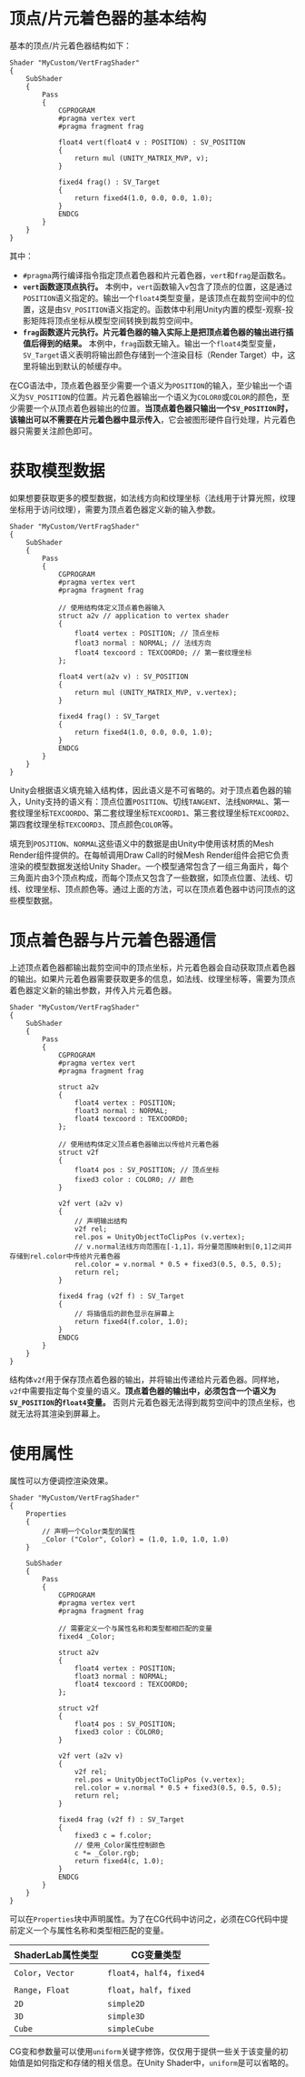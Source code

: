 # 顶点/片元着色器的基本结构

基本的顶点/片元着色器结构如下：

``` ShaderLab
Shader "MyCustom/VertFragShader"
{
    SubShader
    {
        Pass
        {
            CGPROGRAM
            #pragma vertex vert
            #pragma fragment frag

            float4 vert(float4 v : POSITION) : SV_POSITION
            {
                return mul (UNITY_MATRIX_MVP, v);
            }

            fixed4 frag() : SV_Target
            {
                return fixed4(1.0, 0.0, 0.0, 1.0);
            }
            ENDCG
        }
    }
}
```

其中：

- `#pragma`两行编译指令指定顶点着色器和片元着色器，`vert`和`frag`是函数名。
- **`vert`函数逐顶点执行。** 本例中，`vert`函数输入`v`包含了顶点的位置，这是通过`POSITION`语义指定的。输出一个`float4`类型变量，是该顶点在裁剪空间中的位置，这是由`SV_POSITION`语义指定的。函数体中利用Unity内置的模型-观察-投影矩阵将顶点坐标从模型空间转换到裁剪空间中。
- **`frag`函数逐片元执行。片元着色器的输入实际上是把顶点着色器的输出进行插值后得到的结果。** 本例中，`frag`函数无输入。输出一个`float4`类型变量，`SV_Target`语义表明将输出颜色存储到一个渲染目标（Render Target）中，这里将输出到默认的帧缓存中。

在CG语法中，顶点着色器至少需要一个语义为`POSITION`的输入，至少输出一个语义为`SV_POSITION`的位置。片元着色器输出一个语义为`COLOR0`或`COLOR`的颜色，至少需要一个从顶点着色器输出的位置。**当顶点着色器只输出一个`SV_POSITION`时，该输出可以不需要在片元着色器中显示传入**，它会被图形硬件自行处理，片元着色器只需要关注颜色即可。

# 获取模型数据

如果想要获取更多的模型数据，如法线方向和纹理坐标（法线用于计算光照，纹理坐标用于访问纹理），需要为顶点着色器定义新的输入参数。

``` ShaderLab
Shader "MyCustom/VertFragShader"
{
    SubShader
    {
        Pass
        {
            CGPROGRAM
            #pragma vertex vert
            #pragma fragment frag

            // 使用结构体定义顶点着色器输入
            struct a2v // application to vertex shader
            {
                float4 vertex : POSITION; // 顶点坐标
                float3 normal : NORMAL; // 法线方向
                float4 texcoord : TEXCOORD0; // 第一套纹理坐标
            };

            float4 vert(a2v v) : SV_POSITION
            {
                return mul (UNITY_MATRIX_MVP, v.vertex);
            }

            fixed4 frag() : SV_Target
            {
                return fixed4(1.0, 0.0, 0.0, 1.0);
            }
            ENDCG
        }
    }
}
```

Unity会根据语义填充输入结构体，因此语义是不可省略的。对于顶点着色器的输入，Unity支持的语义有：顶点位置`POSITION`、切线`TANGENT`、法线`NORMAL`、第一套纹理坐标`TEXCOORDO`、第二套纹理坐标`TEXCOORD1`、第三套纹理坐标`TEXCOORD2`、第四套纹理坐标`TEXCOORD3`、顶点颜色`COLOR`等。

填充到`POSJTION`、`NORMAL`这些语义中的数据是由Unity中使用该材质的Mesh Render组件提供的。在每帧调用Draw Call的时候Mesh Render组件会把它负责渲染的模型数据发送给Unity Shader。一个模型通常包含了一组三角面片，每个三角面片由3个顶点构成，而每个顶点又包含了一些数据，如顶点位置、法线、切线、纹理坐标、顶点颜色等。通过上面的方法，可以在顶点着色器中访问顶点的这些模型数据。

# 顶点着色器与片元着色器通信

上述顶点着色器都输出裁剪空间中的顶点坐标，片元着色器会自动获取顶点着色器的输出。如果片元着色器需要获取更多的信息，如法线、纹理坐标等，需要为顶点着色器定义新的输出参数，并传入片元着色器。

``` ShaderLab
Shader "MyCustom/VertFragShader"
{
    SubShader
    {
        Pass
        {
            CGPROGRAM
            #pragma vertex vert
            #pragma fragment frag
            
            struct a2v
            {
                float4 vertex : POSITION;
                float3 normal : NORMAL;
                float4 texcoord : TEXCOORD0;
            };

            // 使用结构体定义顶点着色器输出以传给片元着色器
            struct v2f
            {
                float4 pos : SV_POSITION; // 顶点坐标
                fixed3 color : COLOR0; // 颜色
            }

            v2f vert (a2v v)
            {
                // 声明输出结构
                v2f rel;
                rel.pos = UnityObjectToClipPos (v.vertex);
                // v.normal法线方向范围在[-1,1]，将分量范围映射到[0,1]之间并存储到rel.color中传给片元着色器
                rel.color = v.normal * 0.5 + fixed3(0.5, 0.5, 0.5);
                return rel;
            }

            fixed4 frag (v2f f) : SV_Target
            {
                // 将插值后的颜色显示在屏幕上
                return fixed4(f.color, 1.0);
            }
            ENDCG
        }
    }
}
```

结构体`v2f`用于保存顶点着色器的输出，并将输出传递给片元着色器。同样地，`v2f`中需要指定每个变量的语义。**顶点着色器的输出中，必须包含一个语义为`SV_POSITION`的`float4`变量。** 否则片元着色器无法得到裁剪空间中的顶点坐标，也就无法将其渲染到屏幕上。

# 使用属性

属性可以方便调控渲染效果。

``` ShaderLab
Shader "MyCustom/VertFragShader"
{
    Properties
    {
        // 声明一个Color类型的属性
        _Color ("Color", Color) = (1.0, 1.0, 1.0, 1.0)
    }

    SubShader
    {
        Pass
        {
            CGPROGRAM
            #pragma vertex vert
            #pragma fragment frag

            // 需要定义一个与属性名称和类型都相匹配的变量
            fixed4 _Color;
            
            struct a2v
            {
                float4 vertex : POSITION;
                float3 normal : NORMAL;
                float4 texcoord : TEXCOORD0;
            };

            struct v2f
            {
                float4 pos : SV_POSITION;
                fixed3 color : COLOR0;
            }

            v2f vert (a2v v)
            {
                v2f rel;
                rel.pos = UnityObjectToClipPos (v.vertex);
                rel.color = v.normal * 0.5 + fixed3(0.5, 0.5, 0.5);
                return rel;
            }

            fixed4 frag (v2f f) : SV_Target
            {
                fixed3 c = f.color;
                // 使用_Color属性控制颜色
                c *= _Color.rgb;
                return fixed4(c, 1.0);
            }
            ENDCG
        }
    }
}
```

可以在`Properties`块中声明属性。为了在CG代码中访问之，必须在CG代码中提前定义一个与属性名称和类型相匹配的变量。

| ShaderLab属性类型 | CG变量类型 |
| --- | --- |
| `Color`，`Vector` | `float4`，`half4`，`fixed4` |
| `Range`，`Float` | `float`，`half`，`fixed` |
| `2D` | `simple2D` |
| `3D` | `simple3D` |
| `Cube` | `simpleCube` |

CG变和参数量可以使用`uniform`关键字修饰，仅仅用于提供一些关于该变量的初始值是如何指定和存储的相关信息。在Unity Shader中，`uniform`是可以省略的。